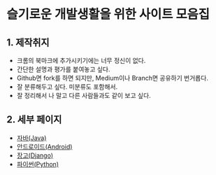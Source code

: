 # 슬기로운 개발생활을 위한 사이트 모음집

## 1. 제작취지

 - 크롬의 북마크에 추가시키기에는 너무 정신이 없다.
 - 간단한 설명과 평가를 붙여놓고 싶다.
 - Github면 fork를 하면 되지만, Medium이나 Branch면 공유하기 번거롭다.
 - 잘 분류해두고 싶다. 미분류도 포함해서.
 - 잘 정리해서 나 말고 다른 사람들과도 같이 보고 싶다.

## 2. 세부 페이지

 - [자바(Java)](https://github.com/pleasantlife/FavoriteSIteList/tree/master/Java/favorite_Java.md)
 - [안드로이드(Android)](https://github.com/pleasantlife/FavoriteSIteList/tree/master/Android/favorite_android.md)
 - [장고(Django)](https://github.com/pleasantlife/FavoriteSIteList/tree/master/Django/favorite_django.md)
 - [파이썬(Python)](https://github.com/pleasantlife/FavoriteSIteList/tree/master/Python/favorite_python.md)
